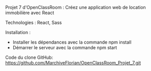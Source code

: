 Projet 7 d'OpenClassRoom : Créez une application web de location immobilière avec React


Technologies : React, Sass


Installation : 
- Installer les dépendances avec la commande npm install
- Démarrer le serveur avec la commande npm start


Code du clone GitHub: https://github.com/MarchiveFlorian/OpenClassRoom_Projet_7.git
